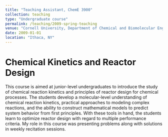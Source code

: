 ```yaml
---
title: "Teaching Assistant, ChemE 3900"
collection: teaching
type: "Undergraduate course"
permalink: /teaching/2009-spring-teaching
venue: "Cornell University, Department of Chemical and Biomolecular Engineering"
date: 2009-01-01
location: "Ithaca, NY"
---
```


Chemical Kinetics and Reactor Design
====================================
This course is aimed at junior-level undergraduates to introduce the study of chemical reaction kinetics and principles of reactor design for chemical processes. The students develop a molecular-level understanding of chemical reaction kinetics, practical approaches to modeling complex reactions, and the ability to construct mathematical models to predict system behavior from first principles. With these tools in hand, the students learn to optimize reactor design with regard to multiple performance criteria. My role in this course was presenting problems along with solutions in weekly recitation sessions.

